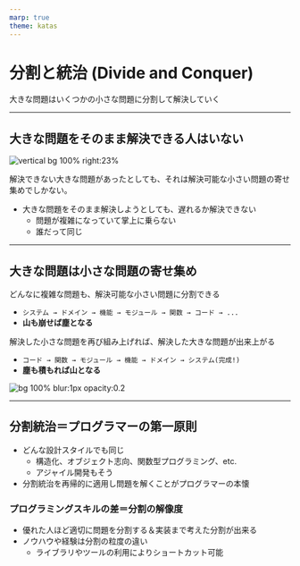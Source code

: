 ```yaml
---
marp: true
theme: katas
---
```

<!-- 
size: 16:9
paginate: true
-->
<!-- header: 勉強会#-->
<script type="module">
  import mermaid from 'https://cdn.jsdelivr.net/npm/mermaid@10/dist/mermaid.esm.min.mjs';
  mermaid.initialize({ startOnLoad: true });
</script>

# 分割と統治 (Divide and Conquer)

大きな問題はいくつかの小さな問題に分割して解決していく

---

## 大きな問題をそのまま解決できる人はいない

![vertical bg 100% right:23%](https://3.bp.blogspot.com/-3OcwLnav84Y/WQvu99az5tI/AAAAAAABEDM/nfjpY6Gcewkae2OCnKBu2-s40FS37rN1ACLcB/s800/figure_ningenkankei_fukuzatsu.png)

解決できない大きな問題があったとしても、それは解決可能な小さい問題の寄せ集めでしかない。

* 大きな問題をそのまま解決しようとしても、遅れるか解決できない
    * 問題が複雑になっていて掌上に乗らない
    * 誰だって同じ

---
## 大きな問題は小さな問題の寄せ集め

どんなに複雑な問題も、解決可能な小さい問題に分割できる

* `システム → ドメイン → 機能 → モジュール → 関数 → コード → ...`
* **山も崩せば塵となる**

解決した小さな問題を再び組み上げれば、解決した大きな問題が出来上がる

* `コード → 関数 → モジュール → 機能 → ドメイン → システム(完成!)`
* **塵も積もれば山となる**

![bg 100% blur:1px opacity:0.2](https://kroki.io/mermaid/svg/eNpLy8kvT85ILCpRCHHhUlBwjH6xpP3l7ImPG1c9ndr_cmFPrIKurp2TocaTHWufr-h-umvZ48Z1EBlNkHKwrBFeWWMcsk6GIGkFZ0ONF8sXP9u462n_-hfNe-EWIysxwqPECKLEmLASEzxKjCFKTHErcYa4xQVbUDxq2A3R92xHB1itEQlqIVa7GBGj1gSqFsQ2hbCNidDnAnG7qwZa5GKog7jbFcSEOMsVAEfvDgE=)


---

## 分割統治＝プログラマーの第一原則

* どんな設計スタイルでも同じ
    * 構造化、オブジェクト志向、関数型プログラミング、etc.
    * アジャイル開発もそう
* 分割統治を再帰的に適用し問題を解くことがプログラマーの本懐

### プログラミングスキルの差＝分割の解像度

* 優れた人ほど適切に問題を分割する＆実装まで考えた分割が出来る
* ノウハウや経験は分割の粒度の違い
    * ライブラリやツールの利用によりショートカット可能